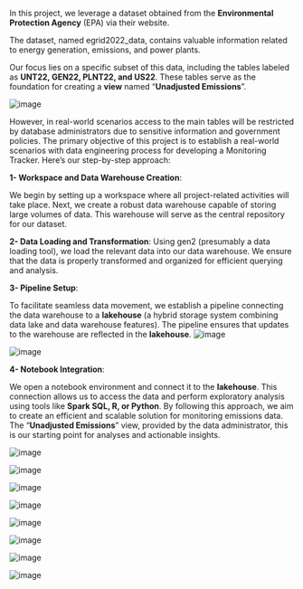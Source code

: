 In this project, we leverage a dataset obtained from the **Environmental Protection Agency** (EPA) via their website. 

The dataset, named egrid2022_data, contains valuable information related to energy generation, emissions, and power plants.

Our focus lies on a specific subset of this data, including the tables labeled as **UNT22, GEN22, PLNT22, and US22**. These tables serve as the foundation for creating a **view** named “**Unadjusted Emissions**”. 

![image](https://github.com/DallasBaba/Adjusting-Unadjusted-Emissions-with-AI-Solution/assets/104704361/ba7d029e-d232-4d5d-b8d1-ad31af53b01b) 

However, in real-world scenarios access to the main tables will be restricted by database administrators due to  sensitive information and government policies. The primary objective of this project is to establish a real-world scenarios with data engineering process for developing a Monitoring Tracker.   Here’s our step-by-step approach:
 
**1- Workspace and Data Warehouse Creation**:

We begin by setting up a workspace where all project-related activities will take place.
Next, we create a robust data warehouse capable of storing large volumes of data. This warehouse will serve as the central repository for our dataset.

**2- Data Loading and Transformation**:
Using gen2 (presumably a data loading tool), we load the relevant data into our data warehouse.
We ensure that the data is properly transformed and organized for efficient querying and analysis.

**3- Pipeline Setup**:

To facilitate seamless data movement, we establish a pipeline connecting the data warehouse to a **lakehouse** (a hybrid storage system combining data lake and data warehouse features).
The pipeline ensures that updates to the warehouse are reflected in the **lakehouse**.
![image](https://github.com/DallasBaba/Adjusting-Unadjusted-Emissions-with-AI-Solution/assets/104704361/f56d4d00-f8d2-468b-8531-ab150d983356)

![image](https://github.com/DallasBaba/Adjusting-Unadjusted-Emissions-with-AI-Solution/assets/104704361/ed4031f0-45f8-4784-9b1c-397af8be83a7)

**4- Notebook Integration**:

We open a notebook environment and connect it to the **lakehouse**.
This connection allows us to access the data and perform exploratory analysis using tools like **Spark SQL, R, or Python**.
By following this approach, we aim to create an efficient and scalable solution for monitoring emissions data. 
The “**Unadjusted Emissions**” view, provided by the data administrator, this is our starting point for analyses and actionable insights.

![image](https://github.com/DallasBaba/Adjusting-Unadjusted-Emissions-with-AI-Solution/assets/104704361/d3c4b350-850b-4ddc-877c-13784d0833e7)

![image](https://github.com/DallasBaba/Adjusting-Unadjusted-Emissions-with-AI-Solution/assets/104704361/054266d0-3ae7-4f92-b9c9-dcaa1d62d1ee)

![image](https://github.com/DallasBaba/Adjusting-Unadjusted-Emissions-with-AI-Solution/assets/104704361/bad36871-1d13-4ad3-83e8-dbba3a4374cb)

![image](https://github.com/DallasBaba/Adjusting-Unadjusted-Emissions-with-AI-Solution/assets/104704361/1c5e5170-cf9d-499e-ba87-94bd35bfe98e)
 
 ![image](https://github.com/DallasBaba/Adjusting-Unadjusted-Emissions-with-AI-Solution/assets/104704361/22dbf6ae-44f6-4ef1-ba72-5c7172682dd1)

![image](https://github.com/DallasBaba/Adjusting-Unadjusted-Emissions-with-AI-Solution/assets/104704361/99fd0d0b-14ad-4561-b825-cb8555c8dd9c)

![image](https://github.com/DallasBaba/Adjusting-Unadjusted-Emissions-with-AI-Solution/assets/104704361/a3b36b29-6487-44c9-b638-37d32cd27c4f)

 ![image](https://github.com/DallasBaba/Adjusting-Unadjusted-Emissions-with-AI-Solution/assets/104704361/3fe8ff4b-972d-4d85-b2b3-57b3c10e0f31)
